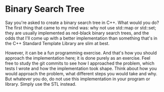 Binary Search Tree
==================

Say you're asked to create a binary search tree in C++. What would you do?
The first thing that came to my mind was: why not use std::map or std::set;
they are usually implemented as red-black binary search trees, and the odds
that I'll come up with a better implementation than something that's in the
C++ Standard Template Library are slim at best.

However, it can be a fun programming exercise. And that's how you should
approach the implementation here; it is done purely as an exercise. Feel
free to study the git commits to see how I approached the problem, which
tests I wrote and how the implementation took shape. Think about how you
would approach the problem, what different steps you would take and why.
But whatever you do, do not use this implementation in your program or library.
Simply use the STL instead.
